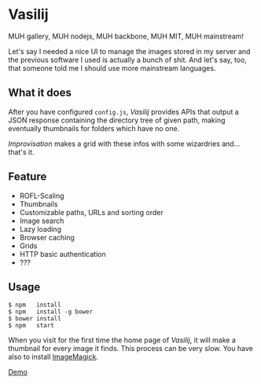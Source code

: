 Vasilij
=======
MUH gallery, MUH nodejs, MUH backbone, MUH MIT, MUH mainstream!

Let's say I needed a nice UI to manage the images stored in my server and the previous software I used is actually a bunch of shit.
And let's say, too, that someone told me I should use more mainstream languages.

What it does
------------
After you have configured `config.js`, *Vasilij* provides APIs that output a JSON response containing the directory tree of given path, making eventually thumbnails for folders which have no one.

*Improvisation* makes a grid with these infos with some wizardries and... that's it.

Feature
-------
- ROFL-Scaling
- Thumbnails
- Customizable paths, URLs and sorting order
- Image search
- Lazy loading
- Browser caching
- Grids
- HTTP basic authentication
- ???

Usage
-----
```
$ npm   install
$ npm   install -g bower
$ bower install
$ npm   start
```

When you visit for the first time the home page of *Vasilij*, it will make a thumbnail for every image it finds.
This process can be very slow. You have also to install [ImageMagick](http://www.imagemagick.org).

[Demo](http://vasilij.giovannicapuano.net)
